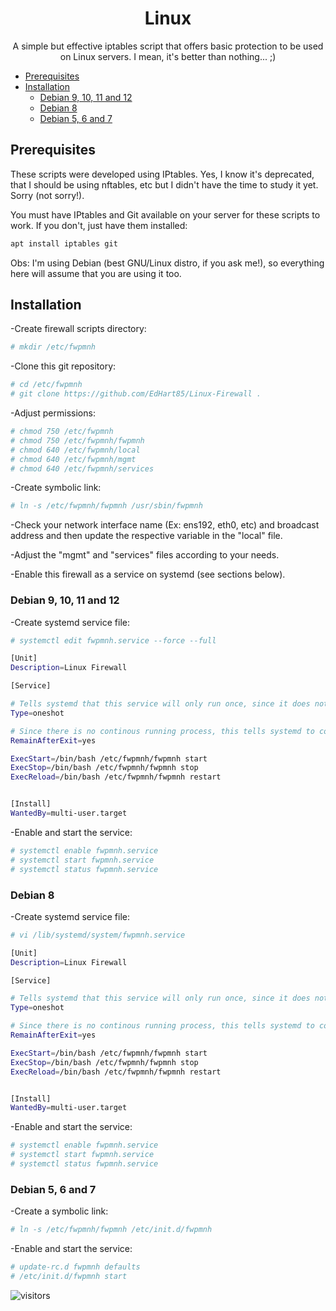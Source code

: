 <h1 align="center">Linux 

</h1>
<p align="center">A simple but effective iptables script that offers basic protection to be used on Linux servers. I mean, it's better than nothing... ;)</p>

<!--ts-->
* [Prerequisites](#prerequisites)
* [Installation](#installation)
  * [Debian 9, 10, 11 and 12](#debian-9-10-11-and-12)
  * [Debian 8](#debian-8)
  * [Debian 5, 6 and 7](#debian-5-6-and-7)
<!--te-->

<h2>Prerequisites</h2>

These scripts were developed using IPtables.
Yes, I know it's deprecated, that I should be using nftables, etc but I didn't have the time to study it yet. Sorry (not sorry!).

You must have IPtables and Git available on your server for these scripts to work. If you don't, just have them installed:
```bash
apt install iptables git
```

Obs: I'm using Debian (best GNU/Linux distro, if you ask me!), so everything here will assume that you are using it too.


<h2>Installation</h2>

-Create firewall scripts directory:
```bash
# mkdir /etc/fwpmnh
```

-Clone this git repository:
```bash
# cd /etc/fwpmnh
# git clone https://github.com/EdHart85/Linux-Firewall .
```
 
-Adjust permissions:
```bash
# chmod 750 /etc/fwpmnh
# chmod 750 /etc/fwpmnh/fwpmnh
# chmod 640 /etc/fwpmnh/local
# chmod 640 /etc/fwpmnh/mgmt
# chmod 640 /etc/fwpmnh/services
```

 -Create symbolic link:
```bash
# ln -s /etc/fwpmnh/fwpmnh /usr/sbin/fwpmnh
```

-Check your network interface name (Ex: ens192, eth0, etc) and broadcast address and then update the respective variable in the "local" file.

-Adjust the "mgmt" and "services" files according to your needs.

-Enable this firewall as a service on systemd (see sections below).

 

<h3>Debian 9, 10, 11 and 12</h3>

-Create systemd service file:
```bash
# systemctl edit fwpmnh.service --force --full
```

```bash
[Unit]
Description=Linux Firewall

[Service]

# Tells systemd that this service will only run once, since it does not have a continously running process
Type=oneshot

# Since there is no continous running process, this tells systemd to consider this service up once it has started
RemainAfterExit=yes

ExecStart=/bin/bash /etc/fwpmnh/fwpmnh start
ExecStop=/bin/bash /etc/fwpmnh/fwpmnh stop
ExecReload=/bin/bash /etc/fwpmnh/fwpmnh restart


[Install]
WantedBy=multi-user.target
```

-Enable and start the service:
```bash
# systemctl enable fwpmnh.service
# systemctl start fwpmnh.service
# systemctl status fwpmnh.service
```
 

<h3>Debian 8</h3>

-Create systemd service file:
```bash
# vi /lib/systemd/system/fwpmnh.service
```

```bash
[Unit]
Description=Linux Firewall

[Service]

# Tells systemd that this service will only run once, since it does not have a continously running process
Type=oneshot

# Since there is no continous running process, this tells systemd to consider this service up once it has started
RemainAfterExit=yes

ExecStart=/bin/bash /etc/fwpmnh/fwpmnh start
ExecStop=/bin/bash /etc/fwpmnh/fwpmnh stop
ExecReload=/bin/bash /etc/fwpmnh/fwpmnh restart


[Install]
WantedBy=multi-user.target
```

-Enable and start the service:
```bash
# systemctl enable fwpmnh.service
# systemctl start fwpmnh.service
# systemctl status fwpmnh.service
```
 

<h3>Debian 5, 6 and 7</h3>

-Create a symbolic link:
```bash
# ln -s /etc/fwpmnh/fwpmnh /etc/init.d/fwpmnh
```

-Enable and start the service:
```bash
# update-rc.d fwpmnh defaults
# /etc/init.d/fwpmnh start
```



![visitors](https://visitor-badge.laobi.icu/badge?page_id=EdHart85.Linux-Firewall)
